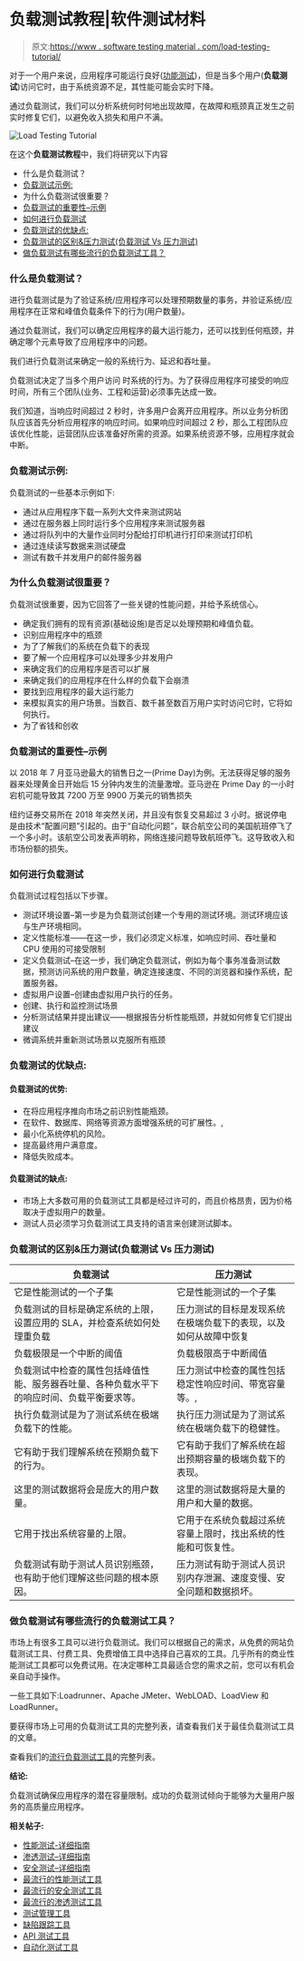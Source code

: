 # 负载测试教程|软件测试材料

> 原文:[https://www . software testing material . com/load-testing-tutorial/](https://www.softwaretestingmaterial.com/load-testing-tutorial/)

对于一个用户来说，应用程序可能运行良好([功能测试](https://www.softwaretestingmaterial.com/functional-testing/))，但是当多个用户(**负载测试**)访问它时，由于系统资源不足，其性能可能会实时下降。

通过负载测试，我们可以分析系统何时何地出现故障，在故障和瓶颈真正发生之前实时修复它们，以避免收入损失和用户不满。

![Load Testing Tutorial](img/af1a142cb80ab95174486d1edb2186ff.png)

在这个**负载测试教程**中，我们将研究以下内容



*   什么是负载测试？
*   [负载测试示例:](#load-testing-examples)
*   为什么负载测试很重要？
*   [负载测试的重要性–示例](#importance-of-load-testing--examples)
*   [如何进行负载测试](#how-to-do-load-testing)
*   [负载测试的优缺点:](#advantages-and-disadvantages-of-load-testing)
*   [负载测试的区别&压力测试(负载测试 Vs 压力测试)](#difference-between-load-testing--stress-testing-load-testing-vs-stress-testing)
*   [做负载测试有哪些流行的负载测试工具？](#What-are-some-popular-Performance-Testing-Tools-to-do-Performance-Testing)



### 什么是负载测试？

进行负载测试是为了验证系统/应用程序可以处理预期数量的事务，并验证系统/应用程序在正常和峰值负载条件下的行为(用户数量)。

通过负载测试，我们可以确定应用程序的最大运行能力，还可以找到任何瓶颈，并确定哪个元素导致了应用程序中的问题。

我们进行负载测试来确定一般的系统行为、延迟和吞吐量。

负载测试决定了当多个用户访问
时系统的行为。为了获得应用程序可接受的响应时间，所有三个团队(业务、工程和运营)必须事先达成一致。

我们知道，当响应时间超过 2 秒时，许多用户会离开应用程序。所以业务分析团队应该首先分析应用程序的响应时间。如果响应时间超过 2 秒，那么工程团队应该优化性能，运营团队应该准备好所需的资源。如果系统资源不够，应用程序就会中断。

### **负载测试示例:**

负载测试的一些基本示例如下:

*   通过从应用程序下载一系列大文件来测试网站
*   通过在服务器上同时运行多个应用程序来测试服务器
*   通过将队列中的大量作业同时分配给打印机进行打印来测试打印机
*   通过连续读写数据来测试硬盘
*   测试有数千并发用户的邮件服务器

### 为什么负载测试很重要？

负载测试很重要，因为它回答了一些关键的性能问题，并给予系统信心。

*   确定我们拥有的现有资源(基础设施)是否足以处理预期和峰值负载。
*   识别应用程序中的瓶颈
*   为了了解我们的系统在负载下的表现
*   要了解一个应用程序可以处理多少并发用户
*   来确定我们的应用程序是否可以扩展
*   来确定我们的应用程序在什么样的负载下会崩溃
*   要找到应用程序的最大运行能力
*   来模拟真实的用户场景。当数百、数千甚至数百万用户实时访问它时，它将如何执行。
*   为了省钱和创收

### **负载测试的重要性–示例**

以 2018 年 7 月亚马逊最大的销售日之一(Prime Day)为例。无法获得足够的服务器来处理黄金日开始后 15 分钟内发生的流量激增。亚马逊在 Prime Day 的一小时宕机可能导致其 7200 万至 9900 万美元的销售损失

纽约证券交易所在 2018 年突然关闭，并且没有恢复交易超过 3 小时。据说停电是由技术“配置问题”引起的。由于“自动化问题”，联合航空公司的美国航班停飞了一个多小时。该航空公司发表声明称，网络连接问题导致航班停飞。这导致收入和市场份额的损失。

### **如何进行负载测试**

负载测试过程包括以下步骤。

*   测试环境设置–第一步是为负载测试创建一个专用的测试环境。测试环境应该与生产环境相同。
*   定义性能标准——在这一步，我们必须定义标准，如响应时间、吞吐量和 CPU 使用的可接受限制
*   定义负载测试–在这一步，我们确定负载测试，例如为每个事务准备测试数据，预测访问系统的用户数量，确定连接速度、不同的浏览器和操作系统，配置服务器。
*   虚拟用户设置–创建由虚拟用户执行的任务。
*   创建、执行和监控测试场景
*   分析测试结果并提出建议——根据报告分析性能瓶颈，并就如何修复它们提出建议
*   微调系统并重新测试场景以克服所有瓶颈

### **负载测试的优缺点:**

#### **负载测试的优势:**

*   在将应用程序推向市场之前识别性能瓶颈。
*   在软件、数据库、网络等资源方面增强系统的可扩展性。,
*   最小化系统停机的风险。
*   提高最终用户满意度。
*   降低失败成本。

#### **负载测试的缺点:**

*   市场上大多数可用的负载测试工具都是经过许可的，而且价格昂贵，因为价格取决于虚拟用户的数量。
*   测试人员必须学习负载测试工具支持的语言来创建测试脚本。

### **负载测试的区别&压力测试(负载测试 Vs 压力测试)**

| 负载测试 | 压力测试 |
| --- | --- |
| 它是性能测试的一个子集 | 它是性能测试的一个子集 |
| 负载测试的目标是确定系统的上限，设置应用的 SLA，并检查系统如何处理重负载 | 压力测试的目标是发现系统在极端负载下的表现，以及如何从故障中恢复 |
| 负载极限是一个中断的阈值 | 负载极限高于中断阈值 |
| 负载测试中检查的属性包括峰值性能、服务器吞吐量、各种负载水平下的响应时间、负载平衡要求等。 | 压力测试中检查的属性包括稳定性响应时间、带宽容量等。, |
| 执行负载测试是为了测试系统在极端负载下的性能。 | 执行压力测试是为了测试系统在极端负载下的稳健性。 |
| 它有助于我们理解系统在预期负载下的行为。 | 它有助于我们了解系统在超出预期容量的极端负载下的表现。 |
| 这里的测试数据将会是庞大的用户数量。 | 这里的测试数据将是大量的用户和大量的数据。 |
| 它用于找出系统容量的上限。 | 它用于在系统负载超过系统容量上限时，找出系统的性能和可恢复性。 |
| 负载测试有助于测试人员识别瓶颈，也有助于他们理解这些问题的根本原因。 | 压力测试有助于测试人员识别内存泄漏、速度变慢、安全问题和数据损坏。 |

### **做负载测试有哪些流行的负载测试工具？**

市场上有很多工具可以进行负载测试。我们可以根据自己的需求，从免费的网站负载测试工具、付费工具、免费增值工具中选择自己喜欢的工具。几乎所有的商业性能测试工具都可以免费试用。在决定哪种工具最适合您的需求之前，您可以有机会亲自动手操作。

一些工具如下:Loadrunner、Apache JMeter、WebLOAD、LoadView 和 LoadRunner。

要获得市场上可用的负载测试工具的完整列表，请查看我们关于最佳负载测试工具的文章。

查看我们的[流行负载测试工具](https://www.softwaretestingmaterial.com/performance-testing-tools/)的完整列表。

**结论:**

负载测试确保应用程序的潜在容量限制。成功的负载测试倾向于能够为大量用户服务的高质量应用程序。

**相关帖子:**

*   [性能测试-详细指南](https://www.softwaretestingmaterial.com/performance-testing-tutorial/)
*   [渗透测试–详细指南](https://www.softwaretestingmaterial.com/penetration-testing-tutorial/)
*   [安全测试–详细指南](https://www.softwaretestingmaterial.com/security-testing-tutorial/)
*   [最流行的性能测试工具](https://www.softwaretestingmaterial.com/performance-testing-tools/)
*   [最流行的安全测试工具](https://www.softwaretestingmaterial.com/open-source-security-testing-tools/)
*   [最流行的渗透测试工具](https://www.softwaretestingmaterial.com/penetration-testing-tools/)
*   [测试管理工具](https://www.softwaretestingmaterial.com/test-management-tools/)
*   [缺陷跟踪工具](https://www.softwaretestingmaterial.com/popular-defect-tracking-tools/)
*   [API 测试工具](https://www.softwaretestingmaterial.com/best-api-testing-tools/)
*   [自动化测试工具](https://www.softwaretestingmaterial.com/best-automation-testing-tools-2018/)